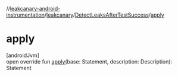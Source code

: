 //[leakcanary-android-instrumentation](../../../index.md)/[leakcanary](../index.md)/[DetectLeaksAfterTestSuccess](index.md)/[apply](apply.md)

# apply

[androidJvm]\
open override fun [apply](apply.md)(base: Statement, description: Description): Statement
